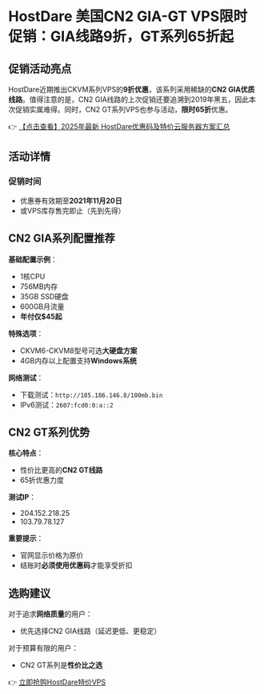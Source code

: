 # HostDare 美国CN2 GIA-GT VPS限时促销：GIA线路9折，GT系列65折起

## 促销活动亮点

HostDare近期推出CKVM系列VPS的**9折优惠**，该系列采用稀缺的**CN2 GIA优质线路**。值得注意的是，CN2 GIA线路的上次促销还要追溯到2019年黑五，因此本次促销实属难得。同时，CN2 GT系列VPS也参与活动，**限时65折**优惠。

👉 [【点击查看】2025年最新 HostDare优惠码及特价云服务器方案汇总](https://bit.ly/hostdare)

## 活动详情

### 促销时间
- 优惠券有效期至**2021年11月20日**
- 或VPS库存售完即止（先到先得）

## CN2 GIA系列配置推荐

**基础配置示例**：
- 1核CPU
- 756MB内存
- 35GB SSD硬盘
- 600GB月流量
- **年付仅$45起**

**特殊选项**：
- CKVM6-CKVM8型号可选**大硬盘方案**
- 4GB内存以上配置支持**Windows系统**

**网络测试**：
- 下载测试：`http://185.186.146.8/100mb.bin`
- IPv6测试：`2607:fcd0:0:a::2`

## CN2 GT系列优势

**核心特点**：
- 性价比更高的**CN2 GT线路**
- 65折优惠力度

**测试IP**：
- 204.152.218.25
- 103.79.78.127

**重要提示**：
- 官网显示价格为原价
- 结账时**必须使用优惠码**才能享受折扣

## 选购建议

对于追求**网络质量**的用户：
- 优先选择CN2 GIA线路（延迟更低、更稳定）

对于预算有限的用户：
- CN2 GT系列是**性价比之选**

👉 [立即抢购HostDare特价VPS](https://bit.ly/hostdare)